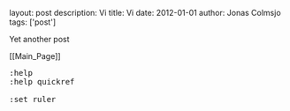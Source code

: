layout: post
description: Vi
title: Vi
date: 2012-01-01
author: Jonas Colmsjo
tags: ['post']

Yet another post





[[Main_Page]]

<pre>
:help
:help quickref

:set ruler

</pre>
